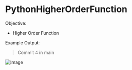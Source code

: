 # PythonHigherOrderFunction

Objective:
 - Higher Order Function

Example Output:

> Commit 4 in main

![image](https://user-images.githubusercontent.com/97081479/182906722-4e67715a-fd20-42f5-a998-c07b4fae47d9.png)




